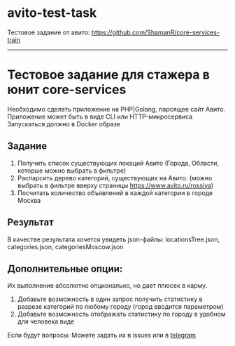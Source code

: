 # avito-test-task
Тестовое задание от авито: https://github.com/ShamanR/core-services-train

-----------------

# Тестовое задание для стажера в юнит core-services

Необходимо сделать приложение на PHP|Golang, парсящее сайт Авито.
Приложение может быть в виде CLI или HTTP-микросервиса
Запускаться должно в Docker образе

## Задание

1. Получить список существующих локаций Авито (Города, Области, которые можно выбрать в фильтре)
2. Распарсить дерево категорий, существующих на Авито. (можно выбрать в фильтре вверху страницы https://www.avito.ru/rossiya)
3. Посчитать количество объявлений в каждой категории в городе Москва

## Результат

В качестве результата хочется увидеть json-файлы:
locationsTree.json, categories.json, categoriesMoscow.json

## Дополнительные опции:

Их выполнение абсолютно опционально, но дает плюсек в карму.

1. Добавьте возможность в один запрос получить статистику в разрезе категорий по любому городу (город вводится параметром)
2. Добавьте возможность отображать статистику по городу в удобном для человека виде

Если будут вопросы: Можете задать их в issues или в [telegram](https://t.me/shaman_s_bubom)
